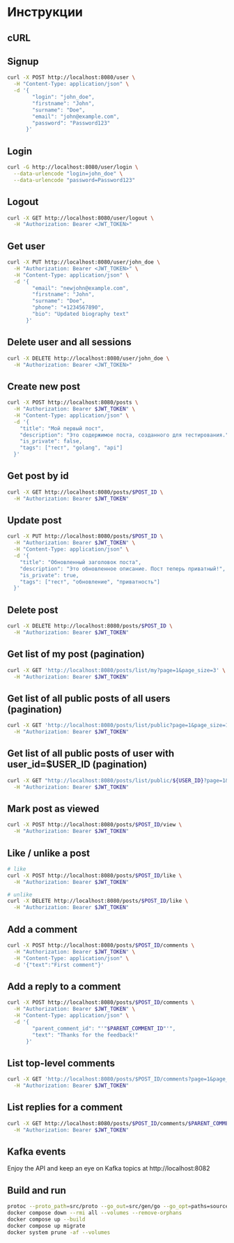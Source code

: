 # Инструкции

## cURL

## Signup

```bash
curl -X POST http://localhost:8080/user \
  -H "Content-Type: application/json" \
  -d '{
        "login": "john_doe",
        "firstname": "John",
        "surname": "Doe",
        "email": "john@example.com",
        "password": "Password123"
      }'
```

## Login

```bash
curl -G http://localhost:8080/user/login \
  --data-urlencode "login=john_doe" \
  --data-urlencode "password=Password123"
```

## Logout

```bash
curl -X GET http://localhost:8080/user/logout \
  -H "Authorization: Bearer <JWT_TOKEN>"
```

## Get user

```bash
curl -X PUT http://localhost:8080/user/john_doe \
  -H "Authorization: Bearer <JWT_TOKEN>" \
  -H "Content-Type: application/json" \
  -d '{
        "email": "newjohn@example.com",
        "firstname": "John",
        "surname": "Doe",
        "phone": "+1234567890",
        "bio": "Updated biography text"
      }'
```

## Delete user and all sessions

```bash
curl -X DELETE http://localhost:8080/user/john_doe \
  -H "Authorization: Bearer <JWT_TOKEN>"
```

## Create new post

```bash
curl -X POST http://localhost:8080/posts \
  -H "Authorization: Bearer $JWT_TOKEN" \
  -H "Content-Type: application/json" \
  -d '{
    "title": "Мой первый пост",
    "description": "Это содержимое поста, созданного для тестирования.",
    "is_private": false,
    "tags": ["тест", "golang", "api"]
  }'
```

## Get post by id

```bash
curl -X GET http://localhost:8080/posts/$POST_ID \
  -H "Authorization: Bearer $JWT_TOKEN"
```

## Update post

```bash
curl -X PUT http://localhost:8080/posts/$POST_ID \
  -H "Authorization: Bearer $JWT_TOKEN" \
  -H "Content-Type: application/json" \
  -d '{
    "title": "Обновленный заголовок поста",
    "description": "Это обновленное описание. Пост теперь приватный!",
    "is_private": true,
    "tags": ["тест", "обновление", "приватность"]
  }'
```

## Delete post

```bash
curl -X DELETE http://localhost:8080/posts/$POST_ID \
  -H "Authorization: Bearer $JWT_TOKEN"
```

## Get list of my post (pagination)

```bash
curl -X GET 'http://localhost:8080/posts/list/my?page=1&page_size=3' \
  -H "Authorization: Bearer $JWT_TOKEN"
```

## Get list of all public posts of all users (pagination)

```bash
curl -X GET 'http://localhost:8080/posts/list/public?page=1&page_size=15' \
  -H "Authorization: Bearer $JWT_TOKEN"
```

## Get list of all public posts of user with user_id=$USER_ID (pagination)

```bash
curl -X GET "http://localhost:8080/posts/list/public/${USER_ID}?page=1&page_size=4" \
  -H "Authorization: Bearer $JWT_TOKEN"
```
## Mark post as viewed

```bash
curl -X POST http://localhost:8080/posts/$POST_ID/view \
  -H "Authorization: Bearer $JWT_TOKEN"
```

## Like / unlike a post

```bash
# like
curl -X POST http://localhost:8080/posts/$POST_ID/like \
  -H "Authorization: Bearer $JWT_TOKEN"

# unlike
curl -X DELETE http://localhost:8080/posts/$POST_ID/like \
  -H "Authorization: Bearer $JWT_TOKEN"
```

## Add a comment

```bash
curl -X POST http://localhost:8080/posts/$POST_ID/comments \
  -H "Authorization: Bearer $JWT_TOKEN" \
  -H "Content-Type: application/json" \
  -d '{"text":"First comment"}'
```

## Add a reply to a comment

```bash
curl -X POST http://localhost:8080/posts/$POST_ID/comments \
  -H "Authorization: Bearer $JWT_TOKEN" \
  -H "Content-Type: application/json" \
  -d '{
        "parent_comment_id": "'"$PARENT_COMMENT_ID"'",
        "text": "Thanks for the feedback!"
      }'
```

## List top-level comments

```bash
curl -X GET 'http://localhost:8080/posts/$POST_ID/comments?page=1&page_size=10' \
  -H "Authorization: Bearer $JWT_TOKEN"
```

## List replies for a comment

```bash
curl -X GET http://localhost:8080/posts/$POST_ID/comments/$PARENT_COMMENT_ID/replies \
  -H "Authorization: Bearer $JWT_TOKEN"
```

## Kafka events

Enjoy the API and keep an eye on Kafka topics at http://localhost:8082

## Build and run

```bash
protoc --proto_path=src/proto --go_out=src/gen/go --go_opt=paths=source_relative --go-grpc_out=src/gen/go --go-grpc_opt=paths=source_relative src/proto/post/post.proto
docker compose down --rmi all --volumes --remove-orphans
docker compose up --build
docker compose up migrate
docker system prune -af --volumes
